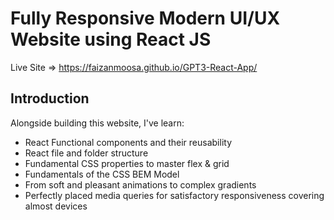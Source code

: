 # Fully Responsive Modern UI/UX Website using React JS

Live Site => https://faizanmoosa.github.io/GPT3-React-App/

## Introduction

Alongside building this website, I've learn:

- React Functional components and their reusability
- React file and folder structure
- Fundamental CSS properties to master flex & grid
- Fundamentals of the CSS BEM Model
- From soft and pleasant animations to complex gradients
- Perfectly placed media queries for satisfactory responsiveness covering almost devices
